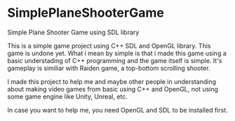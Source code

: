 # SimplePlaneShooterGame
Simple Plane Shooter Game using SDL library

This is a simple game project using C++ SDL and OpenGL library. This game is undone yet. 
What i mean by simple is that i made this game using a basic understading of C++ programming and the game itself is simple.
It's gameplay is similiar with Raiden game, a top-bottom scrolling shooter.

I made this project to help me and maybe other people in understanding about making video games from basic using C++ and OpenGL, not using some game engine like Unity, Unreal, etc.

In case you want to help me, you need OpenGL and SDL to be installed first.

